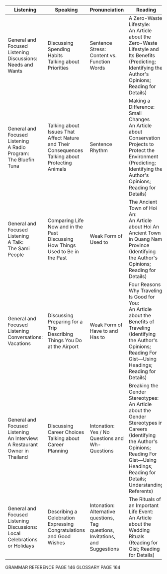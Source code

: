 | Listening | Speaking | Pronunciation | Reading | Writing |
|-----------|-----------|---------------|---------|---------|
| General and Focused Listening<br>Discussions:<br>Needs and Wants | Discussing Spending Habits<br>Talking about Priorities | Sentence Stress: Content vs. Function Words | A Zero-Waste Lifestyle:<br>An Article about the Zero-Waste Lifestyle and Its Benefits<br>(Predicting; Identifying the Author's Opinions; Reading for Details) | Writing about Your Future Life |
| General and Focused Listening<br>A Radio Program:<br>The Bluefin Tuna | Talking about Issues That Affect Nature and Their Consequences<br>Talking about Protecting Animals | Sentence Rhythm | Making a Difference: Small Changes<br>An Article about Conservation Projects to Protect the Environment<br>(Predicting; Identifying the Author's Opinions; Reading for Details) | Writing a Paragraph about an Environmental Issue |
| General and Focused Listening<br>A Talk:<br>The Sami People | Comparing Life Now and in the Past<br>Discussing How Things Used to Be in the Past | Weak Form of Used to | The Ancient Town of Hoi An:<br>An Article about Hoi An Ancient Town in Quang Nam Province<br>(Identifying the Author's Opinions; Reading for Details) | Writing a Paragraph on One of the New Seven Wonders of the World |
| General and Focused Listening<br>Conversations:<br>Vacations | Discussing Preparing for a Trip<br>Describing Things You Do at the Airport | Weak Form of Have to and Has to | Four Reasons Why Traveling Is Good for You:<br>An Article about the Benefits of Traveling<br>(Identifying the Author's Opinions; Reading For Gist—Using Headings; Reading for Details) | Writing a Travel Blog |
| General and Focused Listening<br>An Interview:<br>A Restaurant Owner in Thailand | Discussing Career Choices<br>Talking about Career Planning | Intonation: Yes / No Questions and Wh- Questions | Breaking the Gender Stereotypes:<br>An Article about the Gender Stereotypes in Careers<br>(Identifying the Author's Opinions; Reading For Gist—Using Headings; Reading for Details; Understanding Referents) | Writing a Formal Letter to a Career Advice Agency |
| General and Focused Listening<br>Discussions:<br>Local Celebrations or Holidays | Describing a Celebration<br>Expressing Congratulations and Good Wishes | Intonation: Alternative questions, Tag questions, Invitations, and Suggestions | The Rituals of an Important Life Event:<br>An Article about the Wedding Rituals<br>(Reading for Gist; Reading for Details) | Writing a Substantiated Opinion |

GRAMMAR REFERENCE PAGE 146
GLOSSARY PAGE 164